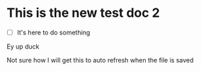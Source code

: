 # This is the new test doc 2

- [ ] It's here to do something

Ey up duck

Not sure how I will get this to auto refresh when the file is saved
